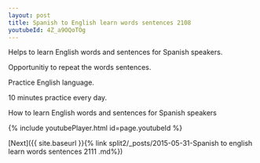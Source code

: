 ```yaml
---
layout: post
title: Spanish to English learn words sentences 2108 
youtubeId: 4Z_a9OQoTOg
---
```

 
 
Helps to learn English words and sentences for Spanish speakers.

Opportunitiy to repeat the words sentences. 

Practice English language. 
 
10 minutes practice every day. 
 
How to learn English words and sentences for Spanish speakers 
 
{% include youtubePlayer.html id=page.youtubeId %}
 
 
[Next]({{ site.baseurl }}{% link  split2/_posts/2015-05-31-Spanish to english learn words sentences 2111 .md%})
 

